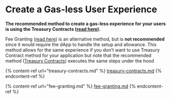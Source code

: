 # Create a Gas-less User Experience

**The recommended method to create a gas-less experience for your users is using the Treasury Contracts (**[**read here**](treasury-contracts.md)**).**&#x20;

Fee Granting ([read here](fee-granting.md))  is an alternative method, but is **not recommended** since it would require the dApp to handle the setup and allowance. This method allows for the same experience if you don't want to use Treasury Contract method for your application but note that the recommended method ([Treasury Contracts](treasury-contracts.md)) executes the same steps under the hood



{% content-ref url="treasury-contracts.md" %}
[treasury-contracts.md](treasury-contracts.md)
{% endcontent-ref %}

{% content-ref url="fee-granting.md" %}
[fee-granting.md](fee-granting.md)
{% endcontent-ref %}

